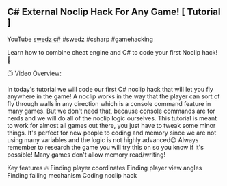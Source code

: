 ## C# External Noclip Hack For Any Game! [ Tutorial ]

YouTube [swedz c#](https://www.youtube.com/@SwedishTwat)
#swedz #csharp #gamehacking 

Learn how to combine cheat engine and C# to code your first Noclip hack! 🫡 

📺 Video Overview:

In today's tutorial we will code our first C# noclip hack that will let you fly anywhere in the game! A noclip works in the way that the player can sort of fly through walls in any direction which is a console command feature in many games. But we don't need that, because console commands are for nerds and we will do all of the noclip logic ourselves.  This tutorial is meant to work for almost all games out there, you just have to tweak some minor things. It's perfect for new people to coding and memory since we are not using many variables and the logic is not highly advanced😊 Always remember to research the game you will try this on so you know if it's possible! Many games don't allow memory read/writing! 

Key features 🔥
Finding player coordinates
Finding player view angles
Finding falling mechanism
Coding noclip hack
